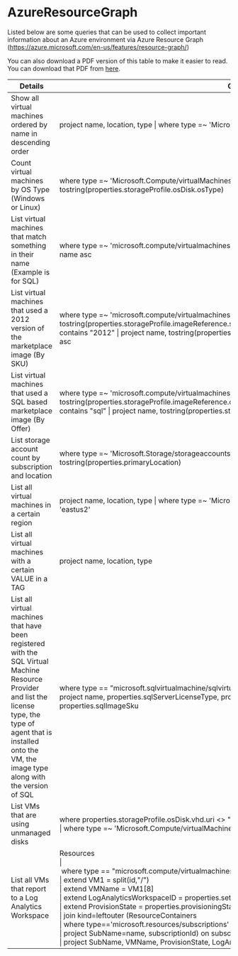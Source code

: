 # AzureResourceGraph
Listed below are some queries that can be used to collect important information about an Azure environment via Azure Resource Graph (https://azure.microsoft.com/en-us/features/resource-graph/)

You can also download a PDF version of this table to make it easier to read. You can download that PDF from [here](https://github.com/JayWitt/AzureResourceGraph/blob/master/Resource%20Graph%20Queries.pdf).


Details | Query 
--------|-------
Show all virtual machines ordered by name in descending order|project name, location, type \| where type =~ 'Microsoft.Compute/virtualMachines' \| order by name desc
Count virtual machines by OS Type (Windows or Linux)|where type =~ 'Microsoft.Compute/virtualMachines' \| summarize count() by tostring(properties.storageProfile.osDisk.osType)
List virtual machines that match something in their name (Example is for SQL) | where type =~ 'microsoft.compute/virtualmachines' and name contains "sql" \| project name \| order by name asc
List virtual machines that used a 2012 version of the marketplace image (By SKU) |where type =~ 'microsoft.compute/virtualmachines' and tostring(properties.storageProfile.imageReference.sku)<br>contains "2012" \| project name, tostring(properties.storageProfile.imageReference.sku) \| order by name asc
List virtual machines that used a SQL based marketplace image (By Offer) | where type =~ 'microsoft.compute/virtualmachines' and tostring(properties.storageProfile.imageReference.offer)<br>contains "sql" \| project name, tostring(properties.storageProfile.imageReference.offer) \| order by name asc
List storage account count by subscription and location | where type =~ 'Microsoft.Storage/storageaccounts'\| summarize count() by tostring(subscriptionId), tostring(properties.primaryLocation)
List all virtual machines in a certain region | project name, location, type \| where type =~ 'Microsoft.Compute/virtualMachines' and location == 'eastus2'
List all virtual machines with a certain VALUE in a TAG | project name, location, type | where type =~ 'Microsoft.Compute/virtualMachines' and tags.TAG contains 'VALUE'
List all virtual machines that have been registered with the SQL Virtual Machine Resource Provider and list the license type, the type of agent that is installed onto the VM, the image type along with the version of SQL | where type == "microsoft.sqlvirtualmachine/sqlvirtualmachines" \| <br> project name, properties.sqlServerLicenseType, properties.sqlManagement, properties.sqlImageOffer, properties.sqlImageSku
List VMs that are using unmanaged disks | where properties.storageProfile.osDisk.vhd.uri <> ""<br>\| where type =~ 'Microsoft.Compute/virtualMachines' 
List all VMs that report to a Log Analytics Workspace | Resources <br>\| where type == "microsoft.compute/virtualmachines/extensions" and name == "MicrosoftMonitoringAgent"<br>\| extend VM1 = split(id,"/")<br>\| extend VMName = VM1[8]<br>\| extend LogAnalyticsWorkspaceID = properties.settings.workspaceId<br>\| extend ProvisionState = properties.provisioningState<br>\| join kind=leftouter (ResourceContainers<br>\| where type=='microsoft.resources/subscriptions'<br>\| project SubName=name, subscriptionId) on subscriptionId<br>\| project SubName, VMName, ProvisionState, LogAnalyticsWorkspaceID
